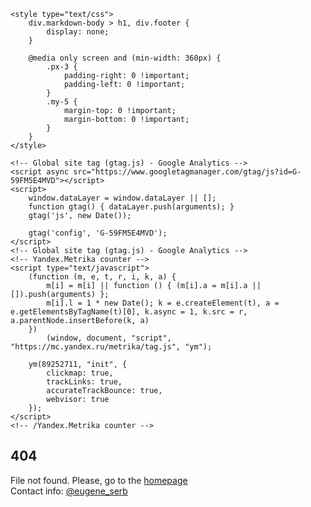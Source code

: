 <html lang="en-us" dir="ltr" xmlns="http://www.w3.org/1999/xhtml">
<head>
    <meta charset="UTF-8" />
    <meta http-equiv="X-UA-Compatible" content="IE=edge" />
    <meta name="viewport" content="width=device-width, initial-scale=1" />
    <meta name="color-scheme" content="light dark" />
    <link rel="shortcut icon" type="image/x-icon" href="https://wavelovers.ru/img/favicon.ico" />
    <link rel="apple-touch-icon" sizes="180x180" href="https://wavelovers.ru/img/apple-touch-icon.png" />
    <link rel="icon" type="image/png" sizes="32x32" href="https://wavelovers.ru/img/favicon-32x32.png" />
    <link rel="icon" type="image/png" sizes="16x16" href="https://wavelovers.ru/img/favicon-16x16.png" />
    <link rel="manifest" href="https://wavelovers.ru/site.webmanifest" />
    <link rel="stylesheet" type="text/css" href="https://wavelovers.ru/css/styles.css" />

    <style type="text/css">
        div.markdown-body > h1, div.footer {
            display: none;
        }

        @media only screen and (min-width: 360px) {
            .px-3 {
                padding-right: 0 !important;
                padding-left: 0 !important;
            }
            .my-5 {
                margin-top: 0 !important;
                margin-bottom: 0 !important;
            }
        }
    </style>

    <!-- Global site tag (gtag.js) - Google Analytics -->
    <script async src="https://www.googletagmanager.com/gtag/js?id=G-59FM5E4MVD"></script>
    <script>
        window.dataLayer = window.dataLayer || [];
        function gtag() { dataLayer.push(arguments); }
        gtag('js', new Date());

        gtag('config', 'G-59FM5E4MVD');
    </script>
    <!-- Global site tag (gtag.js) - Google Analytics -->
    <!-- Yandex.Metrika counter -->
    <script type="text/javascript">
        (function (m, e, t, r, i, k, a) {
            m[i] = m[i] || function () { (m[i].a = m[i].a || []).push(arguments) };
            m[i].l = 1 * new Date(); k = e.createElement(t), a = e.getElementsByTagName(t)[0], k.async = 1, k.src = r, a.parentNode.insertBefore(k, a)
        })
            (window, document, "script", "https://mc.yandex.ru/metrika/tag.js", "ym");

        ym(89252711, "init", {
            clickmap: true,
            trackLinks: true,
            accurateTrackBounce: true,
            webvisor: true
        });
    </script>
    <!-- /Yandex.Metrika counter -->
</head>
<body>
    <section class="banner-container">
        <div class="banner">
            <h1>404</h1>
            <span>File not found. Please, go to the </span><a href="https://wavelovers.ru/" target="_self">homepage</a><br />
            <span>Contact info: </span><a href="https://twitter.com/eugene_serb/" target="_blank">@eugene_serb</a>
        </div>
    </section>
    <script src="https://eugene-serb.github.io/js/scripts.js"></script>
    <noscript><div><img src="https://mc.yandex.ru/watch/89252711" style="position:absolute; left:-9999px;" alt="" /></div></noscript>
</body>
</html>

